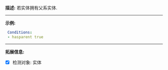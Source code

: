 **描述:** 若实体拥有父系实体.

---

**示例:**

```yaml
 Conditions:
 - hasparent true
```

---

**拓展信息:**

- [x] 检测对象: 实体